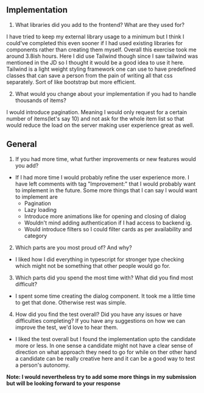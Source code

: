 ## Implementation

1. What libraries did you add to the frontend? What are they used for?

I have tried to keep my external library usage to a minimum but I think I could've completed this even sooner if I had used existing libraries for components rather than creating them myself. Overall this exercise took me around 3.8ish hours. Here I did use Tailwind though since I saw tailwind was mentioned in the JD so I thought it would be a good idea to use it here. Tailwind is a light weight styling framework one can use to have predefined classes that can save a person from the pain of writing all that css separately. Sort of like bootstrap but more efficient.

2. What would you change about your implementation if you had to handle thousands of items?

I would introduce pagination. Meaning I would only request for a certain number of items(let's say 10) and not ask for the whole item list so that would reduce the load on the server making user experience great as well.

## General

1. If you had more time, what further improvements or new features would you add?

- If I had more time I would probably refine the user experience more. I have left comments with tag "Improvement:" that I would probably want to implement in the future. Some more things that I can say I would want to implement are
    -  Pagination
    -  Lazy loading
    -  Introduce more animations like for opening and closing of dialog
    -  Wouldn't mind adding authentication if I had access to backend ig.
    -  Would introduce filters so I could filter cards as per availability and category

2. Which parts are you most proud of? And why?
-   I liked how I did everything in typescript for stronger type checking which might not be something that other people would go for.

3. Which parts did you spend the most time with? What did you find most difficult?
- I spent some time creating the dialog component. It took me a little time to get that done. Otherwise rest was simple.

4. How did you find the test overall? Did you have any issues or have difficulties completing? If you have any suggestions on how we can improve the test, we'd love to hear them.
- I liked the test overall but I found the implementation upto the candidate more or less. In one sense a candidate might not have a clear sense of direction on what approach they need to go for while on ther other hand a candidate can be really creative here and it can be a good way to test a person's autonomy.



**Note: I would nevertheless try to add some more things in my submission but will be looking forward to your response**